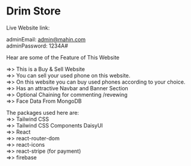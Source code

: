 # Drim Store

Live Website link: <br>

adminEmail: admin@mahin.com<br>
adminPassword: 1234A#<br>

Hear are some of the  Feature of This Website<br/>

  =>> This is a Buy & Sell Website<br/>
  =>> You can sell your used phone on this website.<br>
  =>> On this website you can buy used phones according to your choice.<br>
  =>> Has an attractive Navbar and Banner Section<br/>
  =>> Optional Chaining for commenting /revewing<br/>
  =>> Face Data From MongoDB<br/>

The packages used here are:<br/>
   =>> Tailwind CSS<br/>
   =>> Tailwind CSS Components DaisyUI<br/>
   =>> React<br/>
   =>> react-router-dom<br/>
   =>> react-icons<br/>
   =>> react-stripe (for payment)<br/>
   =>> firebase<br/>